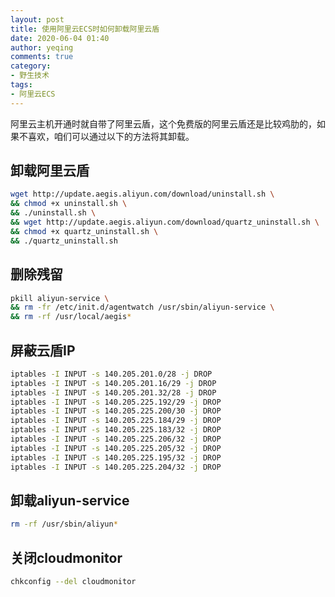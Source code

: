 ```yaml
---
layout: post
title: 使用阿里云ECS时如何卸载阿里云盾
date: 2020-06-04 01:40
author: yeqing
comments: true
category:
- 野生技术
tags:
- 阿里云ECS
---
```


阿里云主机开通时就自带了阿里云盾，这个免费版的阿里云盾还是比较鸡肋的，如果不喜欢，咱们可以通过以下的方法将其卸载。

## 卸载阿里云盾

```bash
wget http://update.aegis.aliyun.com/download/uninstall.sh \
&& chmod +x uninstall.sh \
&& ./uninstall.sh \
&& wget http://update.aegis.aliyun.com/download/quartz_uninstall.sh \
&& chmod +x quartz_uninstall.sh \
&& ./quartz_uninstall.sh
```

## 删除残留

```bash
pkill aliyun-service \
&& rm -fr /etc/init.d/agentwatch /usr/sbin/aliyun-service \
&& rm -rf /usr/local/aegis*
```

## 屏蔽云盾IP

```bash
iptables -I INPUT -s 140.205.201.0/28 -j DROP
iptables -I INPUT -s 140.205.201.16/29 -j DROP
iptables -I INPUT -s 140.205.201.32/28 -j DROP
iptables -I INPUT -s 140.205.225.192/29 -j DROP
iptables -I INPUT -s 140.205.225.200/30 -j DROP
iptables -I INPUT -s 140.205.225.184/29 -j DROP
iptables -I INPUT -s 140.205.225.183/32 -j DROP
iptables -I INPUT -s 140.205.225.206/32 -j DROP
iptables -I INPUT -s 140.205.225.205/32 -j DROP
iptables -I INPUT -s 140.205.225.195/32 -j DROP
iptables -I INPUT -s 140.205.225.204/32 -j DROP 
```

## 卸载aliyun-service

```bash
rm -rf /usr/sbin/aliyun*
```

## 关闭cloudmonitor

```bash
chkconfig --del cloudmonitor
```

